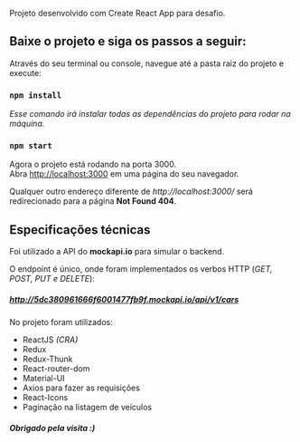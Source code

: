 Projeto desenvolvido com Create React App para desafio.

## Baixe o projeto e siga os passos a seguir:

Através do seu terminal ou console, navegue até a pasta raiz do projeto e execute:

### `npm install`

*Esse comando irá instalar todas as dependências do projeto para rodar na máquina.*

### `npm start`

Agora o projeto está rodando na porta 3000.<br />
Abra [http://localhost:3000](http://localhost:3000) em uma página do seu navegador.

Qualquer outro endereço diferente de *http://localhost:3000/*  será redirecionado para a página **Not Found 404**.

## Especificações técnicas

Foi utilizado a API do **mockapi.io** para simular o backend.

O endpoint é único, onde foram implementados os verbos HTTP (*GET, POST, PUT e DELETE*):

##### http://5dc380961666f6001477fb9f.mockapi.io/api/v1/cars

No projeto foram utilizados:
- ReactJS *(CRA)*
- Redux
- Redux-Thunk
- React-router-dom
- Material-UI
- Axios para fazer as requisições
- React-Icons
- Paginação na listagem de veículos


##### Obrigado pela visita :)
